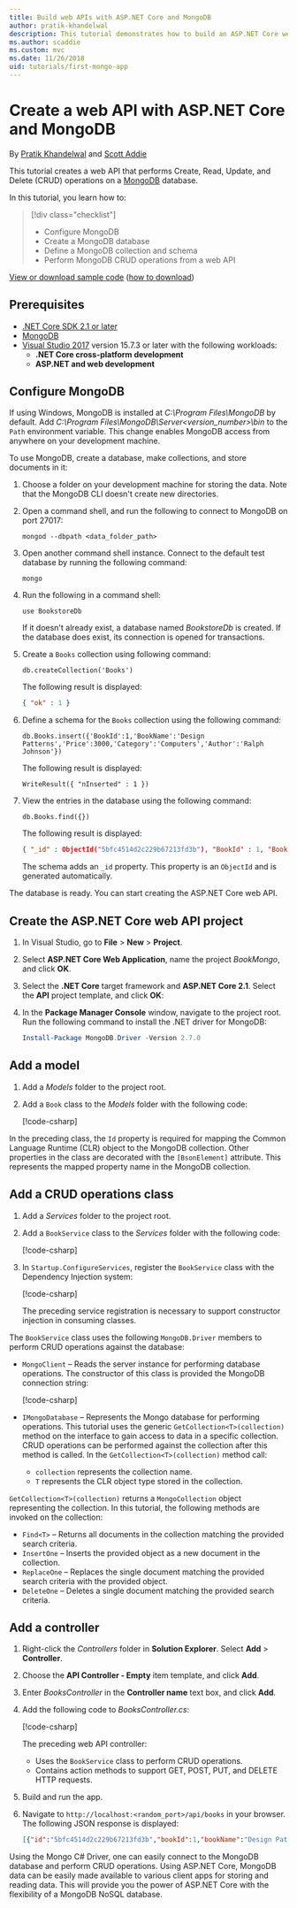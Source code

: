 ```yaml
---
title: Build web APIs with ASP.NET Core and MongoDB
author: pratik-khandelwal
description: This tutorial demonstrates how to build an ASP.NET Core web API using a MongoDB NoSQL database.
ms.author: scaddie
ms.custom: mvc
ms.date: 11/26/2018
uid: tutorials/first-mongo-app
---
```

# Create a web API with ASP.NET Core and MongoDB

By [Pratik Khandelwal](https://twitter.com/K2Prk) and [Scott Addie](https://twitter.com/Scott_Addie)

This tutorial creates a web API that performs Create, Read, Update, and Delete (CRUD) operations on a [MongoDB](https://www.mongodb.com/what-is-mongodb) database.

In this tutorial, you learn how to:

> [!div class="checklist"]
> * Configure MongoDB
> * Create a MongoDB database
> * Define a MongoDB collection and schema
> * Perform MongoDB CRUD operations from a web API

[View or download sample code](https://github.com/aspnet/Docs/tree/master/aspnetcore/tutorials/first-mongo-app/sample) ([how to download](xref:index#how-to-download-a-sample))

## Prerequisites

* [.NET Core SDK 2.1 or later](https://www.microsoft.com/net/download/all)
* [MongoDB](https://docs.mongodb.com/manual/administration/install-community/)
* [Visual Studio 2017](https://www.visualstudio.com/downloads/) version 15.7.3 or later with the following workloads:
  * **.NET Core cross-platform development**
  * **ASP.NET and web development**

## Configure MongoDB

If using Windows, MongoDB is installed at *C:\Program Files\MongoDB* by default. Add *C:\Program Files\MongoDB\Server\<version_number>\bin* to the `Path` environment variable. This change enables MongoDB access from anywhere on your development machine.

To use MongoDB, create a database, make collections, and store documents in it:

1. Choose a folder on your development machine for storing the data. Note that the MongoDB CLI doesn't create new directories.
1. Open a command shell, and run the following to connect to MongoDB on port 27017:

    ```console
    mongod --dbpath <data_folder_path>
    ```

1. Open another command shell instance. Connect to the default test database by running the following command:

    ```console
    mongo
    ```

1. Run the following in a command shell:

    ```console
    use BookstoreDb
    ```

    If it doesn't already exist, a database named *BookstoreDb* is created. If the database does exist, its connection is opened for transactions.

1. Create a `Books` collection using following command:

    ```console
    db.createCollection('Books')
    ```

    The following result is displayed:

    ```json
    { "ok" : 1 }
    ```

1. Define a schema for the `Books` collection using the following command:

    ```console
    db.Books.insert({'BookId':1,'BookName':'Design Patterns','Price':3000,'Category':'Computers','Author':'Ralph Johnson'})
    ```

    The following result is displayed:

    ```console
    WriteResult({ "nInserted" : 1 })
    ```

1. View the entries in the database using the following command:

    ```console
    db.Books.find({})
    ```

    The following result is displayed:

    ```json
    { "_id" : ObjectId("5bfc4514d2c229b67213fd3b"), "BookId" : 1, "BookName" : "Design Patterns", "Price" : 3000, "Category" : "Computers", "Author" : "Ralph Johnson" }
    ```

    The schema adds an `_id` property. This property is an `ObjectId` and is generated automatically.

The database is ready. You can start creating the ASP.NET Core web API.

## Create the ASP.NET Core web API project

1. In Visual Studio, go to **File** > **New** > **Project**.
1. Select **ASP.NET Core Web Application**, name the project *BookMongo*, and click **OK**.
1. Select the **.NET Core** target framework and **ASP.NET Core 2.1**. Select the **API** project template, and click **OK**:
1. In the **Package Manager Console** window, navigate to the project root. Run the following command to install the .NET driver for MongoDB:

    ```powershell
    Install-Package MongoDB.Driver -Version 2.7.0
    ```

## Add a model

1. Add a *Models* folder to the project root.
1. Add a `Book` class to the *Models* folder with the following code:

    [!code-csharp[](first-mongo-app/sample/BookstoreAPI/Models/Book.cs)]

In the preceding class, the `Id` property is required for mapping the Common Language Runtime (CLR) object to the MongoDB collection. Other properties in the class are decorated with the `[BsonElement]` attribute. This represents the mapped property name in the MongoDB collection.

## Add a CRUD operations class

1. Add a *Services* folder to the project root.
1. Add a `BookService` class to the *Services* folder with the following code:

    [!code-csharp[](first-mongo-app/sample/BookstoreAPI/Services/DataAccess.cs?name=snippet_DataAccessClass)]

1. In `Startup.ConfigureServices`, register the `BookService` class with the Dependency Injection system:

    [!code-csharp[](first-mongo-app/sample/BookstoreAPI/Startup.cs?name=snippet_ConfigureServices&highlight=3)]

    The preceding service registration is necessary to support constructor injection in consuming classes.

The `BookService` class uses the following `MongoDB.Driver` members to perform CRUD operations against the database:

* `MongoClient` &ndash; Reads the server instance for performing database operations. The constructor of this class is provided the MongoDB connection string:

    [!code-csharp[](first-mongo-app/sample/BookstoreAPI/Services/DataAccess.cs?name=snippet_DataAccessConstructor&highlight=3)]

* `IMongoDatabase` &ndash; Represents the Mongo database for performing operations. This tutorial uses the generic `GetCollection<T>(collection)` method on the interface to gain access to data in a specific collection. CRUD operations can be performed against the collection after this method is called. In the `GetCollection<T>(collection)` method call:
  * `collection` represents the collection name.
  * `T` represents the CLR object type stored in the collection.

`GetCollection<T>(collection)` returns a `MongoCollection` object representing the collection. In this tutorial, the following methods are invoked on the collection:

  * `Find<T>` &ndash; Returns all documents in the collection matching the provided search criteria.
  * `InsertOne` &ndash; Inserts the provided object as a new document in the collection.
  * `ReplaceOne` &ndash; Replaces the single document matching the provided search criteria with the provided object.
  * `DeleteOne` &ndash; Deletes a single document matching the provided search criteria.

## Add a controller

1. Right-click the *Controllers* folder in **Solution Explorer**. Select **Add** > **Controller**.
1. Choose the **API Controller - Empty** item template, and click **Add**.
1. Enter *BooksController* in the **Controller name** text box, and click **Add**.
1. Add the following code to *BooksController.cs*:

    [!code-csharp[](first-mongo-app/sample/BookstoreAPI/Controllers/BooksController.cs)]

    The preceding web API controller:

    * Uses the `BookService` class to perform CRUD operations.
    * Contains action methods to support GET, POST, PUT, and DELETE HTTP requests.
1. Build and run the app.
1. Navigate to `http://localhost:<random_port>/api/books` in your browser. The following JSON response is displayed:

    ```json
    [{"id":"5bfc4514d2c229b67213fd3b","bookId":1,"bookName":"Design Patterns","price":3000,"category":"Computers","author":"Ralph Johnson"}]
    ```

Using the Mongo C# Driver, one can easily connect to the MongoDB database and perform CRUD operations. Using ASP.NET Core, MongoDB data can be easily made available to various client apps for storing and reading data. This will provide you the power of ASP.NET Core with the flexibility of a MongoDB NoSQL database.
